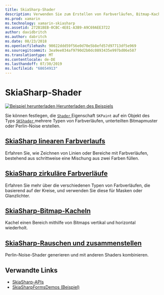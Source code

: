 ```yaml
---
title: SkiaSharp-Shader
description: Verwenden Sie zum Erstellen von Farbverläufen, Bitmap-Kacheln und Perlin-Noise von Shadern.
ms.prod: xamarin
ms.technology: xamarin-skiasharp
ms.assetid: 272B1BEB-0CBC-4E81-A3B9-A9C69AEE3722
author: davidbritch
ms.author: dabritch
ms.date: 08/23/2018
ms.openlocfilehash: 90022ddd59f56e0d70e5b8efd57d97713df5e969
ms.sourcegitcommit: 3ea9ee034af9790d2b0dc0893435e997bd06e587
ms.translationtype: MT
ms.contentlocale: de-DE
ms.lasthandoff: 07/30/2019
ms.locfileid: "68654913"
---
```

# <a name="skiasharp-shaders"></a>SkiaSharp-Shader

[![Beispiel herunterladen](~/media/shared/download.png) Herunterladen des Beispiels](https://docs.microsoft.com/samples/xamarin/xamarin-forms-samples/skiasharpforms-demos)

Sie können festlegen, die [ `Shader` ](xref:SkiaSharp.SKPaint.Shader) Eigenschaft `SKPaint` auf ein Objekt des Typs [ `SKShader` ](xref:SkiaSharp.SKShader) mehrere Typen von Farbverläufen, unterteilten Bitmapmuster oder Perlin-Noise erstellen.

## <a name="the-skiasharp-linear-gradientlinear-gradientmd"></a>[SkiaSharp linearen Farbverlaufs](linear-gradient.md)

Erfahren Sie, wie Zeichnen von Linien oder Bereiche mit Farbverläufen, bestehend aus schrittweise eine Mischung aus zwei Farben füllen.

## <a name="skiasharp-circular-gradientscircular-gradientsmd"></a>[SkiaSharp zirkuläre Farbverläufe](circular-gradients.md)

Erfahren Sie mehr über die verschiedenen Typen von Farbverläufen, die basierend auf der Kreise, und verwenden Sie diese für Masken oder Glanzlichter.

## <a name="skiasharp-bitmap-tilingbitmap-tilingmd"></a>[SkiaSharp-Bitmap-Kacheln](bitmap-tiling.md)

Kachel einen Bereich mithilfe von Bitmaps vertikal und horizontal wiederholt.

## <a name="skiasharp-noise-and-composingnoisemd"></a>[SkiaSharp-Rauschen und zusammenstellen](noise.md)

Perlin-Noise-Shader generieren und mit anderen Shaders kombinieren.

## <a name="related-links"></a>Verwandte Links

- [SkiaSharp-APIs](https://docs.microsoft.com/dotnet/api/skiasharp)
- [SkiaSharpFormsDemos (Beispiel)](https://docs.microsoft.com/samples/xamarin/xamarin-forms-samples/skiasharpforms-demos)
